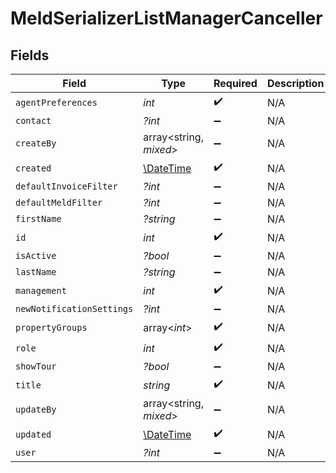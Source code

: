 # MeldSerializerListManagerCanceller


## Fields

| Field                                                         | Type                                                          | Required                                                      | Description                                                   |
| ------------------------------------------------------------- | ------------------------------------------------------------- | ------------------------------------------------------------- | ------------------------------------------------------------- |
| `agentPreferences`                                            | *int*                                                         | :heavy_check_mark:                                            | N/A                                                           |
| `contact`                                                     | *?int*                                                        | :heavy_minus_sign:                                            | N/A                                                           |
| `createBy`                                                    | array<string, *mixed*>                                        | :heavy_minus_sign:                                            | N/A                                                           |
| `created`                                                     | [\DateTime](https://www.php.net/manual/en/class.datetime.php) | :heavy_check_mark:                                            | N/A                                                           |
| `defaultInvoiceFilter`                                        | *?int*                                                        | :heavy_minus_sign:                                            | N/A                                                           |
| `defaultMeldFilter`                                           | *?int*                                                        | :heavy_minus_sign:                                            | N/A                                                           |
| `firstName`                                                   | *?string*                                                     | :heavy_minus_sign:                                            | N/A                                                           |
| `id`                                                          | *int*                                                         | :heavy_check_mark:                                            | N/A                                                           |
| `isActive`                                                    | *?bool*                                                       | :heavy_minus_sign:                                            | N/A                                                           |
| `lastName`                                                    | *?string*                                                     | :heavy_minus_sign:                                            | N/A                                                           |
| `management`                                                  | *int*                                                         | :heavy_check_mark:                                            | N/A                                                           |
| `newNotificationSettings`                                     | *?int*                                                        | :heavy_minus_sign:                                            | N/A                                                           |
| `propertyGroups`                                              | array<*int*>                                                  | :heavy_check_mark:                                            | N/A                                                           |
| `role`                                                        | *int*                                                         | :heavy_check_mark:                                            | N/A                                                           |
| `showTour`                                                    | *?bool*                                                       | :heavy_minus_sign:                                            | N/A                                                           |
| `title`                                                       | *string*                                                      | :heavy_check_mark:                                            | N/A                                                           |
| `updateBy`                                                    | array<string, *mixed*>                                        | :heavy_minus_sign:                                            | N/A                                                           |
| `updated`                                                     | [\DateTime](https://www.php.net/manual/en/class.datetime.php) | :heavy_check_mark:                                            | N/A                                                           |
| `user`                                                        | *?int*                                                        | :heavy_minus_sign:                                            | N/A                                                           |